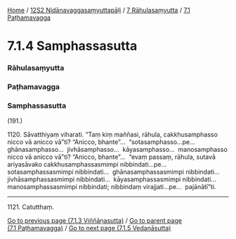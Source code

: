 
[Home](/) / [12S2 Nidānavaggasaṃyuttapāḷi](../../../12S2.md) / [7 Rāhulasaṃyutta](../../7.md) / [7.1 Paṭhamavagga](../7.1.md)

# 7.1.4 Samphassasutta

### Rāhulasaṃyutta

### Paṭhamavagga

### Samphassasutta

(191.)

1120\. Sāvatthiyaṃ viharati. “Taṃ kiṃ maññasi, rāhula, cakkhusamphasso nicco vā anicco vā”ti? “Anicco, bhante”…  “sotasamphasso…pe…  ghānasamphasso…  jivhāsamphasso…  kāyasamphasso…  manosamphasso nicco vā anicco vā”ti? “Anicco, bhante”…  “evaṃ passaṃ, rāhula, sutavā ariyasāvako cakkhusamphassasmimpi nibbindati…pe…  sotasamphassasmimpi nibbindati…  ghānasamphassasmimpi nibbindati…  jivhāsamphassasmimpi nibbindati…  kāyasamphassasmimpi nibbindati…  manosamphassasmimpi nibbindati; nibbindaṃ virajjati…pe…  pajānātī”ti.

---

1121\. Catutthaṃ.



[Go to previous page (7.1.3 Viññāṇasutta)](7.1.3.md) / [Go to parent page (7.1 Paṭhamavagga)](../7.1.md) / [Go to next page (7.1.5 Vedanāsutta)](7.1.5.md)


